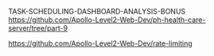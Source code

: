 TASK-SCHEDULING-DASHBOARD-ANALYSIS-BONUS
https://github.com/Apollo-Level2-Web-Dev/ph-health-care-server/tree/part-9

https://github.com/Apollo-Level2-Web-Dev/rate-limiting